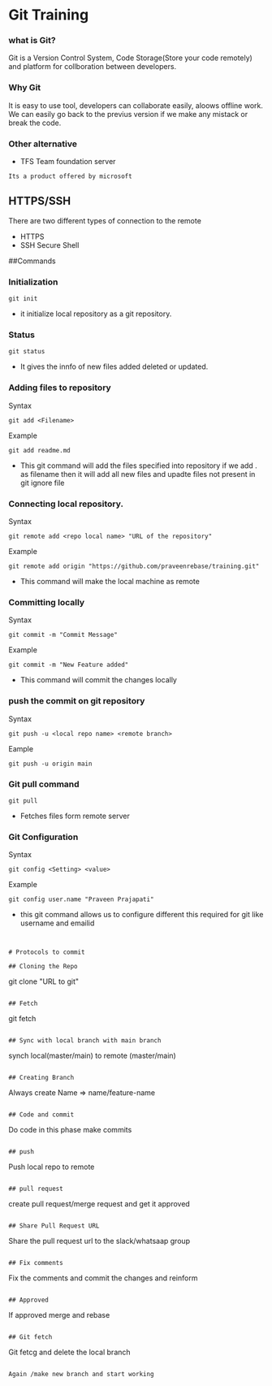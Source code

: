 # Git Training

### what is Git?

Git is a Version Control System, Code Storage(Store your code remotely) and platform for collboration between developers.

### Why Git

It is easy to use tool, developers can collaborate easily, aloows offline work.
We can easily go back to the previus version if we make any mistack or break the code.

### Other alternative
- TFS Team foundation server
```
Its a product offered by microsoft
```

## HTTPS/SSH

There are two different types of connection to the remote
- HTTPS
- SSH Secure Shell



##Commands
### Initialization

```
git init
```
- it initialize local repository as a git repository.


### Status
```
git status
```
- It gives the innfo of new files added deleted or updated.


### Adding files to repository
Syntax
```
git add <Filename>
```
Example
```
git add readme.md
```
- This git command will add the files specified into repository if we add . as filename then it will add all new files and upadte files not present in git ignore file


### Connecting local repository.
Syntax
```
git remote add <repo local name> "URL of the repository"
```
Example
```
git remote add origin "https://github.com/praveenrebase/training.git"
```
- This command will make the local machine as remote


### Committing locally
Syntax
```
git commit -m "Commit Message"
```
Example
```
git commit -m "New Feature added"
```
- This command will commit the changes locally


### push the commit on git repository
Syntax
```
git push -u <local repo name> <remote branch>
```
Eample
```
git push -u origin main
```

### Git pull command
```
git pull 
```
- Fetches files form remote server


### Git Configuration
Syntax
```
git config <Setting> <value>
```
Example
```
git config user.name "Praveen Prajapati"
```
- this git command allows us to configure different this required for git like username and emailid


```


# Protocols to commit

## Cloning the Repo
```
git clone "URL to git"
```

## Fetch
```
git fetch
```

## Sync with local branch with main branch
```
synch local(master/main) to remote (master/main)
```

## Creating Branch
```
Always create
Name => name/feature-name
```

## Code and commit
```
Do code in this phase make commits
```

## push
```
Push local repo to remote
```

## pull request
```
create pull request/merge request and get it approved
```

## Share Pull Request URL
```
Share the pull request url to the slack/whatsaap group
```

## Fix comments
```
Fix the comments and commit the changes and reinform
```

## Approved
```
If approved merge and rebase
```

## Git fetch
```
Git fetcg and delete the local branch
```

Again /make new branch and start working
